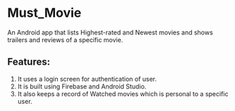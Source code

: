 # Must_Movie
An Android app that lists Highest-rated and Newest movies and shows trailers and reviews of a specific movie.

## Features: 
  1) It uses a login screen for authentication of user. 
  2) It is built using Firebase and Android Studio.
  3) It also keeps a record of Watched movies which is personal to a specific user.
